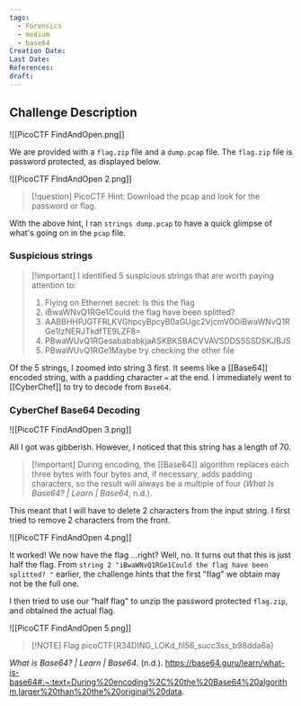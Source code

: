 ```yaml
---
tags:
  - Forensics
  - medium
  - base64
Creation Date: 
Last Date: 
References: 
draft:
---
```

## Challenge Description 

![[PicoCTF FindAndOpen.png]]

We are provided with a `flag.zip` file and a `dump.pcap` file. The `flag.zip` file is password protected, as displayed below. 

![[PicoCTF FIndAndOpen 2.png]]

>[!question] PicoCTF Hint: Download the pcap and look for the password or flag.

With the above hint, I ran `strings dump.pcap` to have a quick glimpse of what's going on in the `pcap` file. 

### Suspicious strings
>[!important] I identified 5 suspicious strings that are worth paying attention to: 
>1. Flying on Ethernet secret: Is this the flag
>2. iBwaWNvQ1RGe1Could the flag have been splitted?  
>3. AABBHHPJGTFRLKVGhpcyBpcyB0aGUgc2VjcmV0OiBwaWNvQ1RGe1IzNERJTkdfTE9LZF8=  
>4. PBwaWUvQ1RGesabababkjaASKBKSBACVVAVSDDSSSSDSKJBJS  
>5. PBwaWUvQ1RGe1Maybe try checking the other file

Of the 5 strings, I zoomed into string 3 first. It seems like a [[Base64]] encoded string, with a padding character `=` at the end. I immediately went to [[CyberChef]] to try to decode from `Base64`.  

### CyberChef Base64 Decoding
![[PicoCTF FindAndOpen 3.png]]

All I got was gibberish. However, I noticed that this string has a length of 70.

>[!important] During encoding, the [[Base64]] algorithm replaces each three bytes with four bytes and, if necessary, adds padding characters, so the result will always be a multiple of four (_What Is Base64? | Learn | Base64_, n.d.). 

This meant that I will have to delete 2 characters from the input string. I first tried to remove 2 characters from the front. 

![[PicoCTF FindAndOpen 4.png]]

It worked! We now have the flag ...right? Well, no. It turns out that this is just half the flag. From `string 2 "iBwaWNvQ1RGe1Could the flag have been splitted? "`  earlier, the challenge hints that the first "flag" we obtain may not be the full one. 

I then tried to use our "half flag" to unzip the password protected `flag.zip`, and obtained the actual flag. 

![[PicoCTF FindAndOpen 5.png]]

> [!NOTE] Flag
> picoCTF{R34DING_LOKd_fil56_succ3ss_b98dda6a}



_What is Base64? | Learn | Base64_. (n.d.). https://base64.guru/learn/what-is-base64#:~:text=During%20encoding%2C%20the%20Base64%20algorithm,larger%20than%20the%20original%20data.